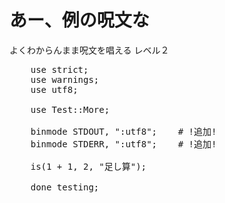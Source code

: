 あー、例の呪文な
================

よくわからんまま呪文を唱える レベル２

<pre class="brush: perl">
    use strict;
    use warnings;
    use utf8;

    use Test::More;

    binmode STDOUT, ":utf8";    # !追加!
    binmode STDERR, ":utf8";    # !追加!

    is(1 + 1, 2, "足し算");

    done_testing;
</pre>
